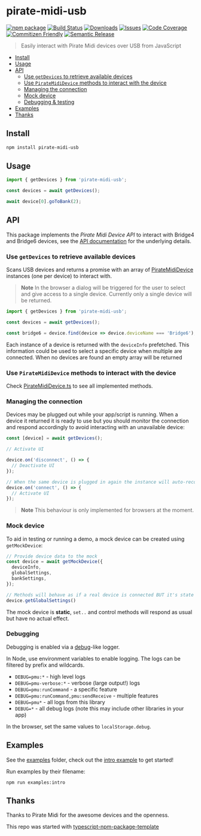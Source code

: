 # pirate-midi-usb

[![npm package][npm-img]][npm-url]
[![Build Status][build-img]][build-url]
[![Downloads][downloads-img]][downloads-url]
[![Issues][issues-img]][issues-url]
[![Code Coverage][codecov-img]][codecov-url]
[![Commitizen Friendly][commitizen-img]][commitizen-url]
[![Semantic Release][semantic-release-img]][semantic-release-url]

> Easily interact with Pirate Midi devices over USB from JavaScript

<!-- vscode-markdown-toc -->
* [Install](#Install)
* [Usage](#Usage)
* [API](#API)
	* [Use `getDevices` to retrieve available devices](#UsegetDevicestoretrieveavailabledevices)
	* [Use `PirateMidiDevice` methods to interact with the device](#UsePirateMidiDevicemethodstointeractwiththedevice)
	* [Managing the connection](#Managingtheconnection)
 	* [Mock device](#Mock)
	* [Debugging & testing](#Debugging)
* [Examples](#Examples)
* [Thanks](#Thanks)

<!-- vscode-markdown-toc-config
	numbering=false
	autoSave=true
	/vscode-markdown-toc-config -->
<!-- /vscode-markdown-toc -->

## <a id='Install'></a>Install

```bash
npm install pirate-midi-usb
```

## <a id='Usage'></a>Usage

```ts
import { getDevices } from 'pirate-midi-usb';

const devices = await getDevices();

await device[0].goToBank(2);
```

## <a id='API'></a>API

This package implements the _Pirate Midi Device API_ to interact with Bridge4 and Bridge6 devices, see the [API documentation](https://github.com/Pirate-MIDI/device-descriptors-api) for the underlying details.

### <a id='UsegetDevicestoretrieveavailabledevices'></a>Use `getDevices` to retrieve available devices

Scans USB devices and returns a promise with an array of [PirateMidiDevice](#PirateMidiDevice) instances (one per device) to interact with.

> **Note**
> In the browser a dialog will be triggered for the user to select and give access to a single device. Currently only a single device will be returned.

```ts
import { getDevices } from 'pirate-midi-usb';

const devices = await getDevices();

const bridge6 = device.find(device => device.deviceName === 'Bridge6');
```

Each instance of a device is returned with the `deviceInfo` prefetched. This information could be used to select a specific device when multiple are connected. When no devices are found an empty array will be returned

### <a id='UsePirateMidiDevicemethodstointeractwiththedevice'></a>Use `PirateMidiDevice` methods to interact with the device

Check [PirateMidiDevice.ts](src/PirateMidiDevice.ts) to see all implemented methods.

### <a id='Managingtheconnection'></a>Managing the connection

Devices may be plugged out while your app/script is running. When a device it returned it is ready to use but you should monitor the connection and respond accordingly to avoid interacting with an unavailable device:

```.ts
const [device] = await getDevices();

// Activate UI

device.on('disconnect', () => {
  // Deactivate UI
});

// When the same device is plugged in again the instance will auto-reconnect and fire a "connect" event.
device.on('connect', () => {
  // Activate UI
});
```
> **Note**
> This behaviour is only implemented for browsers at the moment.

### <a id='Mock'></a>Mock device

To aid in testing or running a demo, a mock device can be created using `getMockDevice`:

```.ts
// Provide device data to the mock
const device = await getMockDevice({
  deviceInfo,
  globalSettings,
  bankSettings,
});

// Methods will behave as if a real device is connected BUT it's state will never change from the data given.
device.getGlobalSettings()
```

The mock device is **static**, `set..` and control methods will respond as usual but have no actual effect.

### <a id='Debugging'></a>Debugging

Debugging is enabled via a [debug](https://github.com/debug-js/debug)-like logger.

In Node, use environment variables to enable logging.
The logs can be filtered by prefix and wildcards.

- `DEBUG=pmu:*` - high level logs
- `DEBUG=pmu-verbose:*` - verbose (large output!) logs
- `DEBUG=pmu:runCommand` - a specific feature
- `DEBUG=pmu:runCommand,pmu:sendReceive` - multiple features
- `DEBUG=pmu*` - all logs from this library
- `DEBUG=*` - all debug logs (note this may include other libraries in your app)

In the browser, set the same values to `localStorage.debug`.

## <a id='Examples'></a>Examples

See the [examples](./examples/) folder, check out the [intro example](./examples/intro.ts) to get started!

Run examples by their filename:

```
npm run examples:intro
```

## <a id='Thanks'></a>Thanks

Thanks to Pirate Midi for the awesome devices and the openness.

This repo was started with [typescript-npm-package-template](https://github.com/ryansonshine/typescript-npm-package-template)

<!-- Image sources -->

[build-img]: https://github.com/GriffinSauce/pirate-midi-usb/actions/workflows/release.yml/badge.svg
[build-url]: https://github.com/GriffinSauce/pirate-midi-usb/actions/workflows/release.yml
[downloads-img]: https://img.shields.io/npm/dt/pirate-midi-usb
[downloads-url]: https://www.npmtrends.com/pirate-midi-usb
[npm-img]: https://img.shields.io/npm/v/pirate-midi-usb
[npm-url]: https://www.npmjs.com/package/pirate-midi-usb
[issues-img]: https://img.shields.io/github/issues/GriffinSauce/pirate-midi-usb
[issues-url]: https://github.com/GriffinSauce/pirate-midi-usb/issues
[codecov-img]: https://codecov.io/gh/GriffinSauce/pirate-midi-usb/branch/main/graph/badge.svg
[codecov-url]: https://codecov.io/gh/GriffinSauce/pirate-midi-usb
[semantic-release-img]: https://img.shields.io/badge/%20%20%F0%9F%93%A6%F0%9F%9A%80-semantic--release-e10079.svg
[semantic-release-url]: https://github.com/semantic-release/semantic-release
[commitizen-img]: https://img.shields.io/badge/commitizen-friendly-brightgreen.svg
[commitizen-url]: http://commitizen.github.io/cz-cli/
